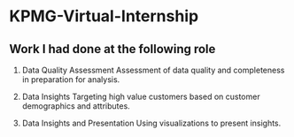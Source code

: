 # KPMG-Virtual-Internship

## Work I had done at the following role

1. Data Quality Assessment
Assessment of data quality and completeness in preparation for analysis.

2. Data Insights
Targeting high value customers based on customer demographics and attributes.

3. Data Insights and Presentation
Using visualizations to present insights.
